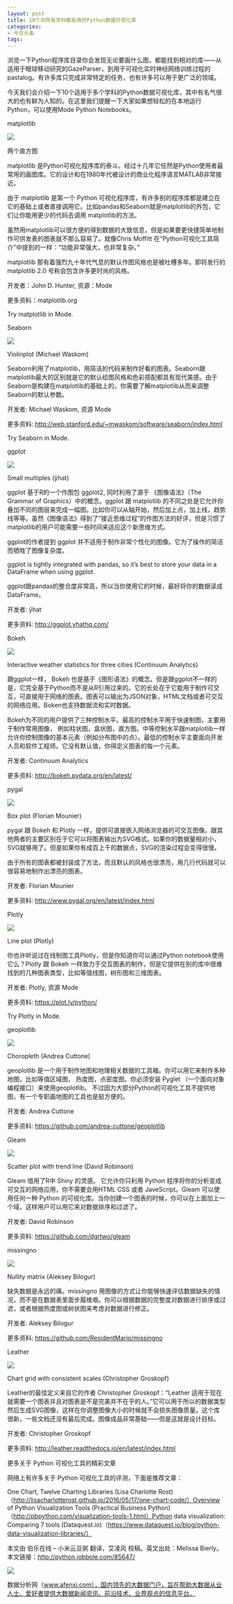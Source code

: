 ```yaml
---
layout: post
title: 10个对所有学科都有用的Python数据可视化库
categories:
- 今日头条
tags:
---
```

浏览一下Python程序库目录你会发现无论要画什么图，都能找到相对的库——从适用于眼球移动研究的GazeParser，到用于可视化实时神经网络训练过程的pastalog。有许多库只完成非常特定的任务，也有许多可以用于更广泛的领域。

今天我们会介绍一下10个适用于多个学科的Python数据可视化库，其中有名气很大的也有鲜为人知的。在这里我们提醒一下大家如果想轻松的在本地运行Python，可以使用Mode Python Notebooks。

matplotlib

![](http://p3.pstatp.com/large/a9f00041cfe1bd17197)

两个直方图

matplotlib 是Python可视化程序库的泰斗。经过十几年它任然是Python使用者最常用的画图库。它的设计和在1980年代被设计的商业化程序语言MATLAB非常接近。

由于 matplotlib 是第一个 Python 可视化程序库，有许多别的程序库都是建立在它的基础上或者直接调用它。比如pandas和Seaborn就是matplotlib的外包，它们让你能用更少的代码去调用 matplotlib的方法。

虽然用matplotlib可以很方便的得到数据的大致信息，但是如果要更快捷简单地制作可供发表的图表就不那么容易了。就像Chris Moffitt 在“Python可视化工具简介”中提到的一样：“功能非常强大，也非常复杂。”

matplotlib 那有着强烈九十年代气息的默认作图风格也是被吐槽多年。即将发行的matplotlib 2.0 号称会包含许多更时尚的风格。

开发者：John D. Hunter, 资源：Mode

更多资料：matplotlib.org

Try matplotlib in Mode.

Seaborn

![](http://p2.pstatp.com/large/a9f00041cf614846313)

Violinplot (Michael Waskom)

Seaborn利用了matplotlib，用简洁的代码来制作好看的图表。Seaborn跟matplotlib最大的区别就是它的默认绘图风格和色彩搭配都具有现代美感。由于Seaborn是构建在matplotlib的基础上的，你需要了解matplotlib从而来调整Seaborn的默认参数。

开发者: Michael Waskom, 资源 Mode

更多资料: http://web.stanford.edu/~mwaskom/software/seaborn/index.html

Try Seaborn in Mode.

ggplot

![](http://p9.pstatp.com/large/a9f00041d5f3ce8b6bb)

Small multiples (ŷhat)

ggplot 基于R的一个作图包 ggplot2, 同时利用了源于 《图像语法》（The Grammar of Graphics）中的概念。ggplot 跟 matplotlib 的不同之处是它允许你叠加不同的图层来完成一幅图。比如你可以从轴开始，然后加上点，加上线，趋势线等等。虽然《图像语法》得到了“接近思维过程”的作图方法的好评，但是习惯了matplotlib的用户可能需要一些时间来适应这个新思维方式。

ggplot的作者提到 ggplot 并不适用于制作非常个性化的图像。它为了操作的简洁而牺牲了图像复杂度。

ggplot is tightly integrated with pandas, so it’s best to store your data in a DataFrame when using ggplot.

ggplot跟pandas的整合度非常高，所以当你使用它的时候，最好将你的数据读成 DataFrame。

开发者: ŷhat

更多资料: http://ggplot.yhathq.com/

Bokeh

![](http://p3.pstatp.com/large/a9f00041db6149e6a50)

Interactive weather statistics for three cities (Continuum Analytics)

跟ggplot一样， Bokeh 也是基于《图形语法》的概念。但是跟ggplot不一样的是，它完全基于Python而不是从R引用过来的。它的长处在于它能用于制作可交互，可直接用于网络的图表。图表可以输出为JSON对象，HTML文档或者可交互的网络应用。Boken也支持数据流和实时数据。

Bokeh为不同的用户提供了三种控制水平。最高的控制水平用于快速制图，主要用于制作常用图像， 例如柱状图，盒状图，直方图。中等控制水平跟matplotlib一样允许你控制图像的基本元素（例如分布图中的点）。最低的控制水平主要面向开发人员和软件工程师。它没有默认值，你得定义图表的每一个元素。

开发者: Continuum Analytics

更多资料: http://bokeh.pydata.org/en/latest/

pygal

![](http://p3.pstatp.com/large/a9f00041cf9ad0b85b6)

Box plot (Florian Mounier)

pygal 跟 Bokeh 和 Plotly 一样，提供可直接嵌入网络浏览器的可交互图像。跟其他两者的主要区别在于它可以将图表输出为SVG格式。如果你的数据量相对小，SVG就够用了。但是如果你有成百上千的数据点，SVG的渲染过程会变得很慢。

由于所有的图表都被封装成了方法，而且默认的风格也很漂亮，用几行代码就可以很容易地制作出漂亮的图表。

开发者: Florian Mounier

更多资料: http://www.pygal.org/en/latest/index.html

Plotly

![](http://p2.pstatp.com/large/a9f00041ddfc1f63144)

Line plot (Plotly)

你也许听说过在线制图工具Plotly，但是你知道你可以通过Python notebook使用它么？Plotly 跟 Bokeh 一样致力于交互图表的制作，但是它提供在别的库中很难找到的几种图表类型，比如等值线图，树形图和三维图表。

开发者: Plotly, 资源 Mode

更多资料: https://plot.ly/python/

Try Plotly in Mode.

geoplotlib

![](http://p3.pstatp.com/large/a9f00041e1312f721d4)

Choropleth (Andrea Cuttone)

geoplotlib 是一个用于制作地图和地理相关数据的工具箱。你可以用它来制作多种地图，比如等值区域图， 热度图，点密度图。你必须安装 Pyglet （一个面向对象编程接口）来使用geoplotlib。 不过因为大部分Python的可视化工具不提供地图，有一个专职画地图的工具也是挺方便的。

开发者: Andrea Cuttone

更多资料: https://github.com/andrea-cuttone/geoplotlib

Gleam

![](http://p2.pstatp.com/large/aa20002c407ae1ba838)

Scatter plot with trend line (David Robinson)

Gleam 借用了R中 Shiny 的灵感。 它允许你只利用 Python 程序将你的分析变成可交互的网络应用，你不需要会用HTML CSS 或者 JaveScript。Gleam 可以使用任何一种 Python 的可视化库。当你创建一个图表的时候，你可以在上面加上一个域，这样用户可以用它来对数据排序和过滤了。

开发者: David Robinson

更多资料: https://github.com/dgrtwo/gleam

missingno

![](http://p3.pstatp.com/large/aa20002c40db36ac174)

Nullity matrix (Aleksey Bilogur)

缺失数据是永远的痛。missingno 用图像的方式让你能够快速评估数据缺失的情况，而不是在数据表里面步履维艰。你可以根据数据的完整度对数据进行排序或过滤，或者根据热度图或树状图来考虑对数据进行修正。

开发者: Aleksey Bilogur

更多资料: https://github.com/ResidentMario/missingno

Leather

![](http://p9.pstatp.com/large/aa20002c40aeb6b1a47)

Chart grid with consistent scales (Christopher Groskopf)

Leather的最佳定义来自它的作者 Christopher Groskopf：“Leather 适用于现在就需要一个图表并且对图表是不是完美并不在乎的人。”它可以用于所以的数据类型然后生成SVG图像，这样在你调整图像大小的时候就不会损失图像质量。这个库很新，一些文档还没有最后完成。图像成品非常基础——但是这就是设计目标。

开发者: Christopher Groskopf

更多资料: http://leather.readthedocs.io/en/latest/index.html

更多关于 Python 可视化工具的精彩文章

网络上有许多关于 Python 可视化工具的评测，下面是推荐文章：

One Chart, Twelve Charting Libraries (Lisa Charlotte Rost)（http://lisacharlotterost.github.io/2016/05/17/one-chart-code/）Overview of Python Visualization Tools (Practical Business Python)（http://pbpython.com/visualization-tools-1.html）Python data visualization: Comparing 7 tools (Dataquest.io)（https://www.dataquest.io/blog/python-data-visualization-libraries/）

本文由 伯乐在线 – 小米云豆粥 翻译，艾凌风 校稿。英文出处：Melissa Bierly。本文链接：http://python.jobbole.com/85647/

![](http://p3.pstatp.com/large/5da00099b5b575b5a28)

数据分析网（www.afenxi.com），国内领先的大数据门户，旨在帮助大数据从业人士、爱好者提供大数据新闻资讯、前沿技术、业界观点的信息平台。